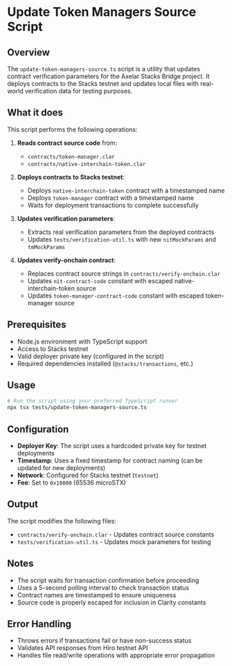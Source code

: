 # Update Token Managers Source Script

## Overview

The `update-token-managers-source.ts` script is a utility that updates contract verification parameters for the Axelar Stacks Bridge project. It deploys contracts to the Stacks testnet and updates local files with real-world verification data for testing purposes.

## What it does

This script performs the following operations:

1. **Reads contract source code** from:

   - `contracts/token-manager.clar`
   - `contracts/native-interchain-token.clar`

2. **Deploys contracts to Stacks testnet**:

   - Deploys `native-interchain-token` contract with a timestamped name
   - Deploys `token-manager` contract with a timestamped name
   - Waits for deployment transactions to complete successfully

3. **Updates verification parameters**:

   - Extracts real verification parameters from the deployed contracts
   - Updates `tests/verification-util.ts` with new `nitMockParams` and `tmMockParams`

4. **Updates verify-onchain contract**:
   - Replaces contract source strings in `contracts/verify-onchain.clar`
   - Updates `nit-contract-code` constant with escaped native-interchain-token source
   - Updates `token-manager-contract-code` constant with escaped token-manager source

## Prerequisites

- Node.js environment with TypeScript support
- Access to Stacks testnet
- Valid deployer private key (configured in the script)
- Required dependencies installed (`@stacks/transactions`, etc.)

## Usage

```bash
# Run the script using your preferred TypeScript runner
npx tsx tests/update-token-managers-source.ts

```

## Configuration

- **Deployer Key**: The script uses a hardcoded private key for testnet deployments
- **Timestamp**: Uses a fixed timestamp for contract naming (can be updated for new deployments)
- **Network**: Configured for Stacks testnet (`testnet`)
- **Fee**: Set to `0x10000` (65536 microSTX)

## Output

The script modifies the following files:

- `contracts/verify-onchain.clar` - Updates contract source constants
- `tests/verification-util.ts` - Updates mock parameters for testing

## Notes

- The script waits for transaction confirmation before proceeding
- Uses a 5-second polling interval to check transaction status
- Contract names are timestamped to ensure uniqueness
- Source code is properly escaped for inclusion in Clarity constants

## Error Handling

- Throws errors if transactions fail or have non-success status
- Validates API responses from Hiro testnet API
- Handles file read/write operations with appropriate error propagation
